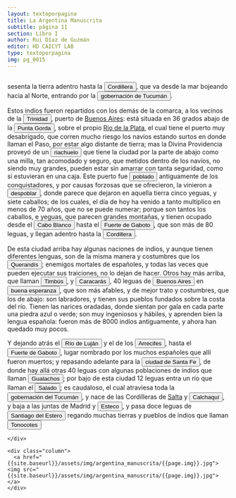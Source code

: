 ```yaml
---
layout: textoporpagina
title: La Argentina Manuscrita
subtitle: página 11
section: Libro I
author: Rui Díaz de Guzmán
editor: HD CAICYT LAB
type: textoporpagina
img: pg_0015
---
```


<div class="row">
    <div class="column">

<p>sesenta la tierra adentro hasta la <button class="balloon" data-balloon-pos="up" data-balloon-length="large" data-balloon="Refiere a la Cordillera de los Andes.">Cordillera</button>, que va desde la mar bojeando hacia al Norte, entrando por la <a href="https://recogito.pelagios.org/document/wzqxhk0h3vpikm/part/1/edit#5e8ff581-d65a-48a8-abe9-41d09fac4393" target="_blank"><button class="balloon" data-balloon-pos="up" data-balloon-length="large" data-balloon="La gobernación de Tucumán se establece en 1563, los territorios que la integraban (las actuales provincias argentinas de Tucumán, Jujuy, Salta, Santiago del Estero y Catamarca) fueron conquistados y colonizados en la primera mitad del siglo XVI a partir de avanzadas provenientes de Asunción, Chile y Perú.">gobernación de Tucumán</button></a>.</p> <p>Estos indios fueron repartidos con los demás de la comarca, a los vecinos de la <a href="https://recogito.pelagios.org/document/wzqxhk0h3vpikm/part/1/edit#ae0931f9-bade-4d8a-bc13-53c77ebefff4" target="_blank"><button class="balloon" data-balloon-pos="up" data-balloon-length="large" data-balloon="Ciudad de la Trinidad fue el nombre con el que Juan de Garay restableció el asentamiento de Buenos Aires en 1580.">Trinidad</button></a>, puerto de <a href="https://recogito.pelagios.org/document/wzqxhk0h3vpikm/part/1/edit#0dc57fc2-1a6f-4e01-9448-1e787b1fdbaf" target="_blank">Buenos Aires</a>: está situada en 36 grados abajo de la <button class="balloon" data-balloon-pos="up" data-balloon-length="large" data-balloon="Refiere a es una barranca ubicada en el departamento de Colonia en Uruguay.">Punta Gorda</button>, sobre el propio <a href="https://recogito.pelagios.org/document/wzqxhk0h3vpikm/part/1/edit#72bd3f9f-268f-4e3b-b258-a0a77436166e" target="_blank">Río de la Plata</a>, el cual tiene el puerto muy desabrigado, que corren mucho riesgo los navíos estando surtos en donde llaman el Paso, por estar algo distante de tierra; mas la Divina Providencia proveyó de un <button class="balloon" data-balloon-pos="up" data-balloon-length="large" data-balloon="Refiere al río Matanza-Riachuelo, que marca el actual límite sur de la ciudad de Buenos Aires">riachuelo</button> que tiene la ciudad por la parte de abajo como una milla, tan acomodado y seguro, que metidos dentro de los navíos, no siendo muy grandes, pueden estar sin amarrar con tanta seguridad, como si estuvieran en una caja. Este puerto fue <button class="balloon" data-balloon-pos="up" data-balloon-length="large" data-balloon="En 1536 Pedro de Mendoza, primer adelantado a la región, estableció el puerto de Buenos Aires sobre el Atlántico con el fin de asegurar las comunicaciones con España y Brasil. Por tanto, fue siempre referida en este primer momento como un puerto, sin el correspondiente acto de fundación que solo sería realizado décadas después por Juan de Garay en un emplazamiento levemente distinto del original.">poblado</button> antiguamente de los conquistadores, y por causas forzosas que se ofrecieron, la vinieron a <button class="balloon" data-balloon-pos="up" data-balloon-length="large" data-balloon="El puerto de Buenos Aires fue despoblado en 1541 por orden de Domingo de Irala y el veedor Alonso Cabrera, quienes deseaban concentrar toda la población blanca de la región río arriba en la próspera ciudad de Asunción. Esta orden fue objeto de intensos debates y resistencias, tanto en el momento de su ejecución como posteriormente.">despoblar</button>, donde parece que dejaron en aquella tierra cinco yeguas, y siete caballos; de los cuales, el día de hoy ha venido a tanto multiplico en menos de 70 años, que no se puede numerar; porque son tantos los caballos, e yeguas, que parecen grandes montañas, y tienen ocupado desde el <button class="balloon" data-balloon-pos="up" data-balloon-length="large" data-balloon="Se denominaba Cabo Blanco a una punta que se halla en la entrada sur del Río de la Plata, Punta Piedras.">Cabo Blanco</button> hasta el <button class="balloon" data-balloon-pos="up" data-balloon-length="large" data-balloon="Refiere al sitio del establecimiento del fuerte de Sancti Spiritus por Sebastián Caboto en 1527, que fue destruido por un ataque de nativos en 1529. Estaba situado en la confluencia de los ríos Carcarañá y Coronda, continuó siendo un punto geográfico de referencia importante para los procesos posteriores de ocupación del espacio rioplatense. En la actualidad se ubica en el pueblo de Puerto Caboto, Santa Fe, Argentina.">Fuerte de Gaboto</button>, que son más de 80 leguas, y llegan adentro hasta la <button class="balloon" data-balloon-pos="up" data-balloon-length="large" data-balloon="Refiere a la Cordillera de los Andes.">Cordillera</button>.</p> <p>De esta ciudad arriba hay algunas naciones de indios, y aunque tienen diferentes lenguas, son de la misma manera y costumbres que los <button class="balloon" data-balloon-pos="up" data-balloon-length="large" data-balloon="Querandíes. Sociedades nativas que los exploradores y colonos españoles hallaron en las tierras del Río de la Plata, pero que circulaban por vastos espacios interiores, desde las pampas al norte de la Patagonia, sierras centrales y la Mesopotamia argentina. Se mantenían aprovechando los recursos faunísticos, vegetales y líticos de estos territorios, utilizando modelos de explotación del medio muy flexibles.">Querandís</button>; enemigos mortales de españoles, y todas las veces que pueden ejecutar sus traiciones, no lo dejan de hacer. Otros hay más arriba, que llaman <button class="balloon" data-balloon-pos="up" data-balloon-length="large" data-balloon="Chaná-timbúes, habitantes nativos de las riberas del Paraná y del Uruguay y que estarían conectados con la construcción de &quot;Cerritos&quot; en estos espacios, propios de la cultura Goya-Malabrigo. Los chaná-timúes practicaban diferentes estrategias de explotación del medio, combinando pesca, caza, recolección y horticultura.">Timbús</button>, y <button class="balloon" data-balloon-pos="up" data-balloon-length="large" data-balloon="Parcialidad Chaná-Timbú.">Caracarás</button>, 40 leguas de <a href="https://recogito.pelagios.org/document/wzqxhk0h3vpikm/part/1/edit#a1beaa15-b472-4957-bc86-7dcbe7c7e326" target="_blank"><button class="balloon" data-balloon-pos="up" data-balloon-length="large" data-balloon="Refiere al Puerto de Buenos Aires">Buenos Aires</button></a> en <a href="https://recogito.pelagios.org/document/wzqxhk0h3vpikm/part/1/edit#541ad11c-331e-42c5-8667-64e52ae4585a" target="_blank"><button class="balloon" data-balloon-pos="up" data-balloon-length="large" data-balloon="Fue un asentamiento fundado en el curso del río Paraná por la armada de Pedro de Mendoza en 1536 y despoblado en el curso del año siguiente. Se ubicaría al sur del río Carcarañá.">buena esperanza</button></a>, que son más afables, y de mejor trato y costumbres, que los de abajo: son labradores, y tienen sus pueblos fundados sobre la costa del río. Tienen las narices oradadas, donde sientan por gala en cada parte una piedra azul o verde; son muy ingeniosos y hábiles, y aprenden bien la lengua española: fueron más de 8000 indios antiguamente, y ahora han quedado muy pocos.</p> <p>Y dejando atrás el <button class="balloon" data-balloon-pos="up" data-balloon-length="large" data-balloon="Refiere al actual Río Luján en la Provincia de Buenos Aires.">Río de Luján</button> y el de los <a href="https://recogito.pelagios.org/document/wzqxhk0h3vpikm/part/1/edit#b8be63d8-54cb-4196-b259-14ecf44bc1ed" target="_blank"><button class="balloon" data-balloon-pos="up" data-balloon-length="large" data-balloon="Refiere al actual río Arrecifes de la provincia de Buenos Aires.">Arrecifes</button></a>, hasta el <button class="balloon" data-balloon-pos="up" data-balloon-length="large" data-balloon="Refiere al sitio del establecimiento del fuerte de Sancti Spiritus por Sebastián Caboto en 1527, que fue destruido por un ataque de nativos en 1529. Estaba situado en la confluencia de los ríos Carcarañá y Coronda, continuó siendo un punto geográfico de referencia importante para los procesos posteriores de ocupación del espacio rioplatense. En la actualidad se ubica en el pueblo de Puerto Caboto, Santa Fe, Argentina.">Fuerte de Gaboto</button>, lugar nombrado por los muchos españoles que allí fueron muertos; y repasando adelante para la <a href="https://recogito.pelagios.org/document/wzqxhk0h3vpikm/part/1/edit#27138e6e-9b5f-450a-ab1d-2f82f21454c9" target="_blank"><button class="balloon" data-balloon-pos="up" data-balloon-length="large" data-balloon="La ciudad de Santa Fé fue fundada por Juan de Garay en 1573 un poco más al norte que su ubicación actual, en la localidad de Cayastá junto al río Paraná.">ciudad de Santa Fe</button></a>, de donde hay allá otras 40 leguas con algunas poblaciones de indios que llaman <button class="balloon" data-balloon-pos="up" data-balloon-length="large" data-balloon="Parcialidad káingang. Los nativos Kaigang pueden identificarse con la tradición Taquara, constructures de asentamientos bajo nivel. Eran parte del grupo lingüístico gé, son el pueblo indígena del biotipo láguido del centro-sur del Brasil que en el pasado habitó también la mesopotamia argentina, Paraguay y el norte del Uruguay en donde constituyeron el sustrato previo a la expansión guaraní.">Gualachos</button>; por bajo de esta ciudad 12 leguas entra un río que llaman el <button class="balloon" data-balloon-pos="up" data-balloon-length="large" data-balloon="Refiere al Río Salado que desemboca en el Paraná.">Salado</button>; es caudaloso, el cual atraviesa toda la <a href="https://recogito.pelagios.org/document/wzqxhk0h3vpikm/part/1/edit#93734b43-9d10-4b14-836c-abb093e6f309" target="_blank"><button class="balloon" data-balloon-pos="up" data-balloon-length="large" data-balloon="La gobernación de Tucumán se establece en 1563, los territorios que la integraban (las actuales provincias argentinas de Tucumán, Jujuy, Salta, Santiago del Estero y Catamarca) fueron conquistados y colonizados en la primera mitad del siglo XVI a partir de avanzadas provenientes de Asunción, Chile y Perú.">gobernación del Tucumán</button></a>, y nace de las Cordilleras de <a href="https://recogito.pelagios.org/document/wzqxhk0h3vpikm/part/1/edit#4fe0f1f7-4c4f-477c-b5ec-45b6a5b4b4f6" target="_blank">Salta</a> y <a href="https://recogito.pelagios.org/document/wzqxhk0h3vpikm/part/1/edit#4334b926-8561-48ae-bc0a-356b1ae800f5" target="_blank"><button class="balloon" data-balloon-pos="up" data-balloon-length="large" data-balloon="Refiera a los Valles Calchaquíes entre Salta, Tucumán y Catamarca.">Calchaquí</button></a>, y baja a las juntas de Madrid y <a href="https://recogito.pelagios.org/document/wzqxhk0h3vpikm/part/1/edit#4ed0568a-4f1f-4cf3-820d-93ef753c7118" target="_blank"><button class="balloon" data-balloon-pos="up" data-balloon-length="large" data-balloon="Diversos asentamientos españoles fundados en el sudeste de la provincia de Salta entre 1566 y finales del siglo XVII, cuando fue arrasada por un ataque de Mocovíes.">Esteco</button></a>, y pasa doce leguas de <a href="https://recogito.pelagios.org/document/wzqxhk0h3vpikm/part/1/edit#ed2f6792-b393-4097-9741-339d6280baa9" target="_blank"><button class="balloon" data-balloon-pos="up" data-balloon-length="large" data-balloon="La ciudad fue fundada en su emplazamiento actual en 1553, y desde ella salieron numerosos contingentes que ayudaron a fundar diversas ciudades en el actual territorio argentino, como  San Miguel de Tucumán, Córdoba, Salta, La Rioja, San Salvador de Jujuy y Catamarca.">Santiago del Estero</button></a> regando muchas tierras y pueblos de indios que llaman <button class="balloon" data-balloon-pos="up" data-balloon-length="large" data-balloon="Tonocotes y juríes constituirían la misma etnia, nativa de la región centro-norte de Argentina. Los Tonocotés habitaban en lo que hoy es territorio de la provincia de Santiago del Estero y constituían jefaturas con características próximas a las del área andina.">Tonocotes</button></p>

    </div>

    <div class="column">
      <a href="{{site.baseurl}}/assets/img/argentina_manuscrita/{{page.img}}.jpg"><img src="{{site.baseurl}}/assets/img/argentina_manuscrita/{{page.img}}.jpg"></a>
    </div>
</div>